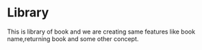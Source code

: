 # Library
This is library of book and we are creating same features like book name,returning book and some other concept. 
